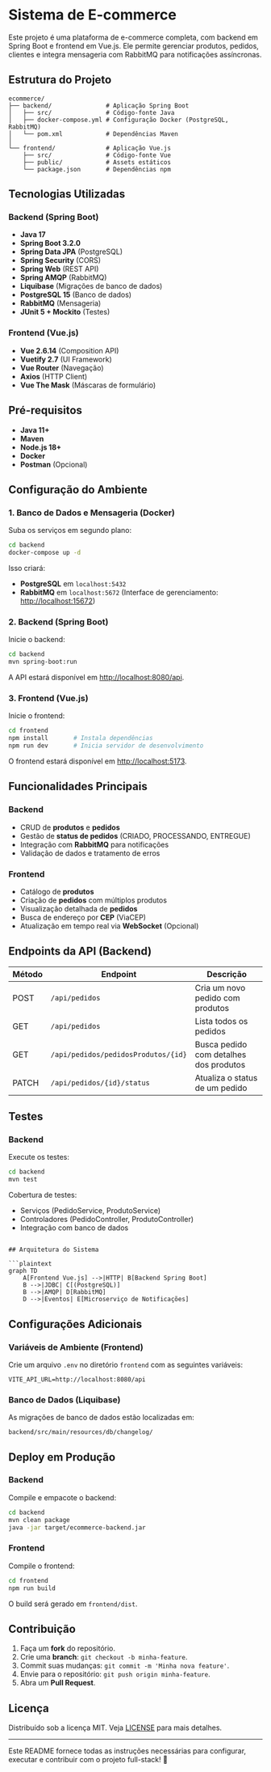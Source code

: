 
# Sistema de E-commerce

Este projeto é uma plataforma de e-commerce completa, com backend em Spring Boot e frontend em Vue.js. Ele permite gerenciar produtos, pedidos, clientes e integra mensageria com RabbitMQ para notificações assíncronas.

## Estrutura do Projeto

```plaintext
ecommerce/
├── backend/               # Aplicação Spring Boot
│   ├── src/               # Código-fonte Java
│   ├── docker-compose.yml # Configuração Docker (PostgreSQL, RabbitMQ)
│   └── pom.xml            # Dependências Maven
│
└── frontend/              # Aplicação Vue.js
    ├── src/               # Código-fonte Vue
    ├── public/            # Assets estáticos
    └── package.json       # Dependências npm
```

## Tecnologias Utilizadas

### Backend (Spring Boot)
- **Java 17**
- **Spring Boot 3.2.0**
- **Spring Data JPA** (PostgreSQL)
- **Spring Security** (CORS)
- **Spring Web** (REST API)
- **Spring AMQP** (RabbitMQ)
- **Liquibase** (Migrações de banco de dados)
- **PostgreSQL 15** (Banco de dados)
- **RabbitMQ** (Mensageria)
- **JUnit 5 + Mockito** (Testes)

### Frontend (Vue.js)
- **Vue 2.6.14** (Composition API)
- **Vuetify 2.7** (UI Framework)
- **Vue Router** (Navegação)
- **Axios** (HTTP Client)
- **Vue The Mask** (Máscaras de formulário)

## Pré-requisitos

- **Java 11+**
- **Maven**
- **Node.js 18+**
- **Docker**
- **Postman** (Opcional)

## Configuração do Ambiente

### 1. Banco de Dados e Mensageria (Docker)

Suba os serviços em segundo plano:

```bash
cd backend
docker-compose up -d
```

Isso criará:

- **PostgreSQL** em `localhost:5432`
- **RabbitMQ** em `localhost:5672` (Interface de gerenciamento: [http://localhost:15672](http://localhost:15672))

### 2. Backend (Spring Boot)

Inicie o backend:

```bash
cd backend
mvn spring-boot:run
```

A API estará disponível em [http://localhost:8080/api](http://localhost:8080/api).

### 3. Frontend (Vue.js)

Inicie o frontend:

```bash
cd frontend
npm install       # Instala dependências
npm run dev       # Inicia servidor de desenvolvimento
```

O frontend estará disponível em [http://localhost:5173](http://localhost:5173).

## Funcionalidades Principais

### Backend
- CRUD de **produtos** e **pedidos**
- Gestão de **status de pedidos** (CRIADO, PROCESSANDO, ENTREGUE)
- Integração com **RabbitMQ** para notificações
- Validação de dados e tratamento de erros

### Frontend
- Catálogo de **produtos**
- Criação de **pedidos** com múltiplos produtos
- Visualização detalhada de **pedidos**
- Busca de endereço por **CEP** (ViaCEP)
- Atualização em tempo real via **WebSocket** (Opcional)

## Endpoints da API (Backend)

| Método | Endpoint                                    | Descrição                                           |
|--------|---------------------------------------------|-----------------------------------------------------|
| POST   | `/api/pedidos`                             | Cria um novo pedido com produtos                    |
| GET    | `/api/pedidos`                             | Lista todos os pedidos                              |
| GET    | `/api/pedidos/pedidosProdutos/{id}`        | Busca pedido com detalhes dos produtos              |
| PATCH  | `/api/pedidos/{id}/status`                 | Atualiza o status de um pedido                      |

## Testes

### Backend

Execute os testes:

```bash
cd backend
mvn test
```

Cobertura de testes:

- Serviços (PedidoService, ProdutoService)
- Controladores (PedidoController, ProdutoController)
- Integração com banco de dados

```

## Arquitetura do Sistema

```plaintext
graph TD
    A[Frontend Vue.js] -->|HTTP| B[Backend Spring Boot]
    B -->|JDBC| C[(PostgreSQL)]
    B -->|AMQP| D[RabbitMQ]
    D -->|Eventos| E[Microserviço de Notificações]
```

## Configurações Adicionais

### Variáveis de Ambiente (Frontend)

Crie um arquivo `.env` no diretório `frontend` com as seguintes variáveis:

```plaintext
VITE_API_URL=http://localhost:8080/api
```

### Banco de Dados (Liquibase)

As migrações de banco de dados estão localizadas em:

```plaintext
backend/src/main/resources/db/changelog/
```

## Deploy em Produção

### Backend

Compile e empacote o backend:

```bash
cd backend
mvn clean package
java -jar target/ecommerce-backend.jar
```

### Frontend

Compile o frontend:

```bash
cd frontend
npm run build
```

O build será gerado em `frontend/dist`.

## Contribuição

1. Faça um **fork** do repositório.
2. Crie uma **branch**: `git checkout -b minha-feature`.
3. Commit suas mudanças: `git commit -m 'Minha nova feature'`.
4. Envie para o repositório: `git push origin minha-feature`.
5. Abra um **Pull Request**.

## Licença

Distribuído sob a licença MIT. Veja [LICENSE](LICENSE) para mais detalhes.

---

Este README fornece todas as instruções necessárias para configurar, executar e contribuir com o projeto full-stack! 🚀
